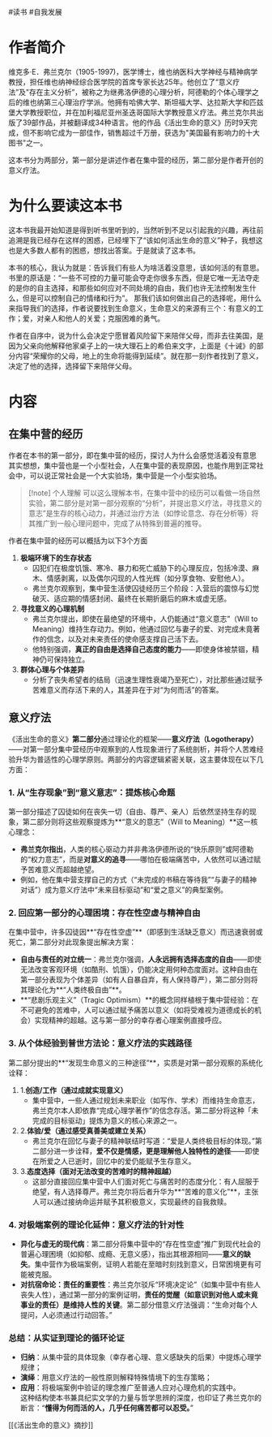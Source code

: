 #读书 #自我发展
# 作者简介
维克多·E．弗兰克尔（1905-1997)，医学博士，维也纳医科大学神经与精神病学教授，担任维也纳神经综合医学院的首席专家长达25年。他创立了“意义疗法”及"存在主义分析”​，被称之为继弗洛伊德的心理分析，阿德勒的个体心理学之后的维也纳第三心理治疗学派。他拥有哈佛大学、斯坦福大学、达拉斯大学和匹兹堡大学教授职位，并在加利福尼亚州圣迭哥国际大学教授意义疗法。弗兰克尔共出版了39部作品，并被翻译成34种语言。他的作品《活出生命的意义》历时9天完成，但不影响它成为一部佳作，销售超过千万册，获选为"美国最有影响力的十大图书”之一。

这本书分为两部分，第一部分是讲述作者在集中营的经历，第二部分是作者开创的意义疗法。

# 为什么要读这本书
这本书我最开始知道是得到听书里听到的，当然听到不足以引起我的兴趣，再往前追溯是我已经存在这样的困惑，已经埋下了“该如何活出生命的意义”种子，我想这也是大多数人都有的困惑，想找出答案。于是就读了这本书。

本书的核心，我认为就是：告诉我们有些人为啥活着没意思，该如何活的有意思。书里的原话是：“一些不可控的力量可能会夺走你很多东西，但是它唯一无法夺走的是你的自主选择，和那些如何应对不同处境的自由，我们也许无法控制发生什么，但是可以控制自己的情绪和行为”。
那我们该如何做出自己的选择呢，用什么来指导我们的选择，作者说要找到生命意义，生命意义的来源有三个：有意义的工作；爱，对亲人和他人的关爱；克服困难的勇气。

作者在自序中，说为什么会决定宁愿冒着风险留下来陪伴父母，而非去往美国，是因为父亲向他解释他家桌子上的一块大理石上的希伯来文字，上面是《十诫》的部分内容“荣耀你的父母，地上的生命将能得到延续”。就在那一刻作者找到了意义，决定了他的选择，选择留下来陪伴父母。

# 内容
## 在集中营的经历
作者在本书的第一部分，即在集中营的经历，探讨人为什么会感觉活着没有意思
其实想想，集中营也是一个小型社会，人在集中营的表现原因，也能作用到正常社会中，可以说正常社会是一个大实验场，集中营是一个小型实验场。

>[!note] 个人理解
>可以这么理解本书，在集中营中的经历可以看做一场自然实验，第二部分是对第一部分观察的“分析”，并提出意义疗法，寻找意义的意志”是生存的核心动力，并通过治疗方法（如悖论意念、存在分析等）将其推广到一般心理问题中，完成了从特殊到普遍的推导。

作者在集中营的经历可以概括为以下3个方面
1. **极端环境下的生存状态**
    - 囚犯们在极度饥饿、寒冷、暴力和死亡威胁下的心理反应，包括冷漠、麻木、情感剥离，以及偶尔闪现的人性光辉（如分享食物、安慰他人）。
    - 弗兰克尔观察到，集中营生活使囚徒经历三个阶段：入营后的震惊与幻觉破灭、适应期的情感封闭、最终在长期折磨后的麻木或虚无感。
2. **寻找意义的心理机制**
    - 弗兰克尔提出，即使在最绝望的环境中，人仍能通过“意义意志”（Will to Meaning）维持生存动力。例如，他通过回忆与妻子的爱、对完成未竟著作的信念，以及对未来责任的使命感支撑自己活下去。
    - 他特别强调，**真正的自由是选择自己态度的能力**——即使身体被禁锢，精神仍可保持独立。
3. **群体心理与个体差异**
    - 分析了丧失希望者的结局（迅速生理性衰竭乃至死亡），对比那些通过赋予苦难意义而存活下来的人，其差异在于对“为何而活”的答案。

## 意义疗法

《活出生命的意义》**第二部分**通过理论化的框架——**意义疗法（Logotherapy）**——对第一部分集中营经历中观察到的人性现象进行了系统剖析，并将个人苦难经验升华为普适性的心理学原则。两部分的内容逻辑紧密关联，这主要体现在以下几方面：
### **1. 从“生存现象”到“意义意志”：提炼核心命题**

第一部分描述了囚徒如何在丧失一切（自由、尊严、亲人）后依然坚持生存的现象，第二部分则将这些观察提炼为**“意义的意志”（Will to Meaning）**这一核心理念：

- **弗兰克尔指出**，人类的核心驱动力并非弗洛伊德所说的“快乐原则”或阿德勒的“权力意志”，而是**对意义的追寻**——哪怕在极端痛苦中，人依然可以通过赋予苦难意义而超越绝望。
- 例如，他在集中营支撑自己的方式（“未完成的书稿在等待我”“与妻子的精神对话”）成为意义疗法中“未来目标驱动”和“爱之意义”的典型案例。

### **2. 回应第一部分的心理困境：存在性空虚与精神自由**

在集中营中，许多囚徒因**“存在性空虚”**（即感到生活缺乏意义）而迅速衰弱或死亡，第二部分对此现象提出解决方案：

- **自由与责任的对立统一**：弗兰克尔强调，**人永远拥有选择态度的自由**——即使无法改变客观环境（如酷刑、饥饿），仍能决定用何种态度面对。这种自由在第一部分表现为个体差异（如有人自暴自弃，有人保持尊严），第二部分则将其理论化为**“人类终极自由”**。
- **“悲剧乐观主义”（Tragic Optimism）**的概念同样植根于集中营经验：在不可避免的苦难中，人可以通过赋予痛苦以意义（如将受难视为道德成长的机会）实现精神的超越。这与第一部分的幸存者心理案例直接呼应。

### **3. 从个体经验到普世方法论：意义疗法的实践路径**

第二部分提出的**“发现生命意义的三种途径”**，实质是对第一部分观察的系统化诠释：

1. 1.**创造/工作（通过成就实现意义）**
    - 集中营中，一些人通过规划未来职业（如写作、学术）而维持生命意志，弗兰克尔本人即依靠“完成心理学著作”的信念存活。第二部分将这种「未完成的目标驱动」提炼为意义的核心来源之一。
2. 2.**体验/爱（通过感受真善美或建立关系）**
    - 弗兰克尔在回忆与妻子的精神联结时写道：“爱是人类终极目标的体现。”第二部分进一步诠释，**爱不仅是情感，更是理解他人独特性的途径**——即使在所爱之人已逝时，回忆中的爱仍能赋予生存意义。
3. 3.**态度选择（面对无法改变的苦难时的精神超越）**
    - 这部分直接回应集中营中人们面对死亡与痛苦时的态度分化：有人屈服于绝望，有人选择尊严。弗兰克尔将后者升华为**“苦难的意义化”**，主张人可以通过接纳命运并赋予其积极意义，实现最终的自我救赎。


### **4. 对极端案例的理论化延伸：意义疗法的针对性**

- **异化与虚无的现代病**：第二部分将集中营中的“存在性空虚”推广到现代社会的普遍心理困境（如抑郁、成瘾、无意义感），指出其根源相同——**意义的缺失**。集中营作为极端案例，证明人若能在至暗时刻找到意义，日常困境更有可能被克服。
- **对抗宿命论：责任的重要性**：弗兰克尔驳斥“环境决定论”（如集中营中有些人丧失人性），通过第一部分的案例证明，**责任的觉醒（如意识到对他人或未竟事业的责任）是维持人性的关键**。第二部分借意义疗法强调：“生命对每个人提问，人必须通过行动回答。”


### **总结：从实证到理论的循环论证**

- **归纳**：从集中营的具体现象（幸存者心理、意义感缺失的后果）中提炼心理学规律；
- **演绎**：用意义疗法的一般性原则解释特殊情境下的生存策略；
- **应用**：将极端案例中验证的理念推广至普通人应对心理危机的实践中。  
    这种结构使本书兼具纪实文学的力量与哲学思辨的深度，也印证了弗兰克尔的断言：“**懂得为何而活的人，几乎任何痛苦都可以忍受。**”

[[《活出生命的意义》摘抄]]
